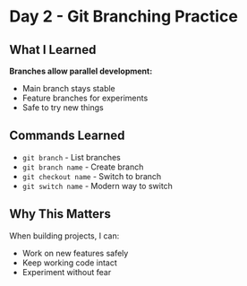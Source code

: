 # Day 2 - Git Branching Practice

## What I Learned

**Branches allow parallel development:**
- Main branch stays stable
- Feature branches for experiments
- Safe to try new things

## Commands Learned

- `git branch` - List branches
- `git branch name` - Create branch
- `git checkout name` - Switch to branch
- `git switch name` - Modern way to switch

## Why This Matters

When building projects, I can:
- Work on new features safely
- Keep working code intact
- Experiment without fear